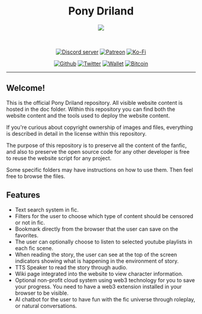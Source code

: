<div align="center">
<h1>Pony Driland</h1>

<center>
<img src="https://github.com/Pony-Driland/Website/blob/main/docs/img/external/banner1.jpg?raw=true">
</center>
<br/><br/>
<p>
    <a href="https://discord.gg/sSkysVtj7y"><img src="https://img.shields.io/discord/881322783538298891?color=7289da&logo=discord&logoColor=white" alt="Discord server" /></a>
    <a href="https://www.patreon.com/JasminDreasond"><img src="https://img.shields.io/badge/donate-patreon-F96854.svg?logo=patreon" alt="Patreon" /></a>
    <a href="https://ko-fi.com/jasmindreasond"><img src="https://img.shields.io/badge/donate-ko%20fi-29ABE0.svg?logo=ko-fi" alt="Ko-Fi" /></a>
</p>

[![Github](https://img.shields.io/badge/-Github-000?style=for-the-badge&logo=Github&logoColor=white)](https://github.com/Pony-Driland)
[![Twitter](https://img.shields.io/badge/-Twitter-1da1f2?style=for-the-badge&logo=Twitter&logoColor=white)](https://twitter.com/JasminDreasond/)
[![Wallet](https://img.shields.io/badge/-Wallet_Donation-ecf0f1?style=for-the-badge&logo=Ethereum&logoColor=black)](https://ud.me/jasmindreasond.x)
[![Bitcoin](https://img.shields.io/badge/-Bitcoin_Donation-0d579b?style=for-the-badge&logo=Bitcoin&logoColor=black)](https://www.blockchain.com/pt/btc/address/bc1qnk7upe44xrsll2tjhy5msg32zpnqxvyysyje2g)

</div>

<hr/>

## Welcome!

This is the official Pony Driland repository. All visible website content is hosted in the doc folder. Within this repository you can find both the website content and the tools used to deploy the website content.

If you're curious about copyright ownership of images and files, everything is described in detail in the license within this repository.

The purpose of this repository is to preserve all the content of the fanfic, and also to preserve the open source code for any other developer is free to reuse the website script for any project.

Some specific folders may have instructions on how to use them. Then feel free to browse the files.

## Features

- Text search system in fic.
- Filters for the user to choose which type of content should be censored or not in fic.
- Bookmark directly from the browser that the user can save on the favorites.
- The user can optionally choose to listen to selected youtube playlists in each fic scene.
- When reading the story, the user can see at the top of the screen indicators showing what is happening in the environment of story.
- TTS Speaker to read the story through audio.
- Wiki page integrated into the website to view character information.
- Optional non-profit cloud system using web3 technology for you to save your progress. You need to have a web3 extension installed in your browser to be visible.
- AI chatbot for the user to have fun with the fic universe through roleplay, or natural conversations.